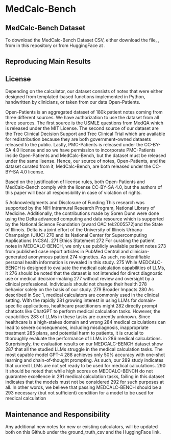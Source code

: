 # MedCalc-Bench

## MedCalc-Bench Dataset

To download the MedCalc-Bench Dataset CSV, either download the file, , from in this repository or from HuggingFace at .



## Reproducing Main Results 






## License 

Depending on the calculator, our dataset consists of notes that were either designed from templated-based functions implemented in Python, handwritten by clinicians, or taken from our data Open-Patients. 

Open-Patients is an aggregated dataset of 180k patient notes coming from three different sources. We have authorization to use the dataset from all three sources. The first source is the USMLE questions from MedQA which is released under the MIT License. 
The second source of our dataset are the Trec Clinical Decision Support and Trec Clinical Trial which are available for redistribution because they are both government-owned datasets released to the public. Lastly, PMC-Patients is released under the CC-BY-SA 4.0 license and so we have permission to incorporate PMC-Patients inside Open-Patients and MedCalc-Bench, but the dataset must be released under the same lisense. Hence, our source of notes, Open-Patients, and the dataset curated from it, MedCalc-Bench, are both released under the CC-BY-SA 4.0 license. 

Based on the justification of license rules, both Open-Patients and MedCalc-Bench comply with the license CC-BY-SA 4.0, but the authors of this paper will bear all responsibility in case of violation of rights. 


5 Acknowledgments and Disclosure of Funding
This research was supported by the NIH Intramural Research Program, National Library of Medicine. Additionally, the contributions made by Soren Dunn were done using the Delta advanced computing and data resource which is supported by the National Science Foundation (award OAC tel:2005572)and the State of Illinois. Delta is a joint effort of the University of Illinois Urbana-Champaign (UIUC)
270 and its National Center for Supercomputing Applications (NCSA).
271 Ethics Statement
272 For curating the patient notes in MEDCALC-BENCH, we only use publicly available patient notes
273 from published case report articles in PubMed Central and clinician-generated anonymous patient
274 vignettes. As such, no identifiable personal health information is revealed in this study.
275 While MEDCALC-BENCH is designed to evaluate the medical calculation capabilities of LLMs, it
276 should be noted that the dataset is not intended for direct diagnostic use or medical decision-making
277 without review and oversight by a clinical professional. Individuals should not change their health
278 behavior solely on the basis of our study.
279 Broader Impacts
280 As described in Sec 1, medical calculators are commonly used in the clinical setting. With the rapidly
281 growing interest in using LLMs for domain-specific applications, healthcare practitioners might
282 directly prompt chatbots like ChatGPT to perform medical calculation tasks. However, the capabilities
283 of LLMs in these tasks are currently unknown. Since healthcare is a high-stakes domain and wrong
284 medical calculations can lead to severe consequences, including misdiagnosis, inappropriate treatment
285 plans, and potential harm to patients, it is crucial to thoroughly evaluate the performance of LLMs in
286 medical calculations. Surprisingly, the evaluation results on our MEDCALC-BENCH dataset show
287 that all the studied LLMs struggle in the medical calculation tasks. The most capable model GPT-4
288 achieves only 50% accuracy with one-shot learning and chain-of-thought prompting. As such, our
289 study indicates that current LLMs are not yet ready to be used for medical calculations.
290 It should be noted that while high scores on MEDCALC-BENCH do not guarantee excellence in
291 medical calculation tasks, failing in this dataset indicates that the models must not be considered
292 for such purposes at all. In other words, we believe that passing MEDCALC-BENCH should be a
293 necessary (but not sufficient) condition for a model to be used for medical calculation

## Maintenance and Responsibility 

Any additional new notes for new or existing calculators, will be updated both on this Github under the ground_truth_csv and the HuggingFace link. 
